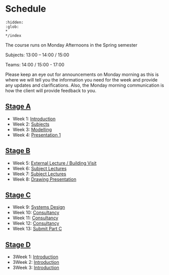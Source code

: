# Schedule

```{toctree}
:hidden:
:glob:
*
*/index
```


The course runs on Monday Afternoons in the Spring semester 

Subjects: 13:00 – 14:00 / 15:00 

Teams: 14:00 / 15:00 - 17:00 

Please keep an eye out for announcements on Monday morning as this is where we will tell you the information you need for the week and provide any updates and clarifications. Also, the Monday morning communication is how the client will provide feedback to you. 

## [Stage A](/41936/Assignments/A)
* Week 1: [Introduction](01/README.md)
* Week 2: [Subjects](02/README.md)
* Week 3: [Modelling](03/README.md)
* Week 4: [Presentation 1](04/README.md)
  
## [Stage B](/41936/Assignments/B)
* Week 5: [External Lecture / Building Visit](05/README.md)
* Week 6: [Subject Lectures](06/README.md)
* Week 7: [Subject Lectures](07/README.md)
* Week 8: [Drawing Presentation](08/README.md)
  
## [Stage C](/41936/Assignments/C)
* Week 9: [Systems Design](09/README.md)
* Week 10: [Consultancy](10/README.md)
* Week 11: [Consultancy](11/README.md)
* Week 12: [Consultancy](12/README.md)
* Week 13: [Submit Part C](13/README.md)

## [Stage D](/41936/Assignments/D)
* 3Week 1: [Introduction](14/README.md)
* 3Week 2: [Introduction](15/README.md)
* 3Week 3: [Introduction](16/README.md)

